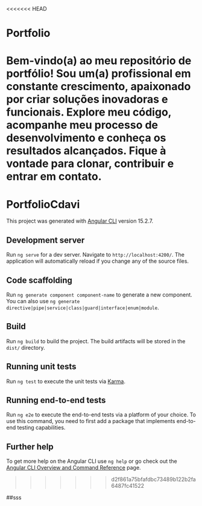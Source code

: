 <<<<<<< HEAD
# Portfolio
Bem-vindo(a) ao meu repositório de portfólio! Sou um(a) profissional em constante crescimento, apaixonado por criar soluções inovadoras e funcionais. Explore meu código, acompanhe meu processo de desenvolvimento e conheça os resultados alcançados. Fique à vontade para clonar, contribuir e entrar em contato. 
=======
# PortfolioCdavi

This project was generated with [Angular CLI](https://github.com/angular/angular-cli) version 15.2.7.

## Development server

Run `ng serve` for a dev server. Navigate to `http://localhost:4200/`. The application will automatically reload if you change any of the source files.

## Code scaffolding

Run `ng generate component component-name` to generate a new component. You can also use `ng generate directive|pipe|service|class|guard|interface|enum|module`.

## Build

Run `ng build` to build the project. The build artifacts will be stored in the `dist/` directory.

## Running unit tests

Run `ng test` to execute the unit tests via [Karma](https://karma-runner.github.io).

## Running end-to-end tests

Run `ng e2e` to execute the end-to-end tests via a platform of your choice. To use this command, you need to first add a package that implements end-to-end testing capabilities.

## Further help

To get more help on the Angular CLI use `ng help` or go check out the [Angular CLI Overview and Command Reference](https://angular.io/cli) page.
>>>>>>> d2f861a75bfafdbc73489b122b2fa6487fc41522

##sss